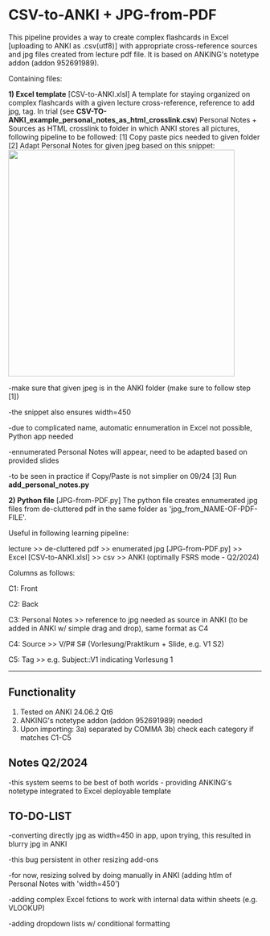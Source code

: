 # CSV-to-ANKI + JPG-from-PDF
This pipeline provides a way to create complex flashcards in Excel [uploading to ANKI as .csv(utf8)] with appropriate cross-reference sources and jpg files created from lecture pdf file. 
It is based on ANKING's notetype addon (addon 952691989). 

Containing files:

**1) Excel template** [CSV-to-ANKI.xlsl]
   A template for staying organized on complex flashcards with a given lecture cross-reference, reference to add jpg, tag. 
   In trial (see **CSV-TO-ANKI_example_personal_notes_as_html_crosslink.csv**) Personal Notes + Sources as HTML crosslink to folder in which ANKI stores all pictures, following pipeline to be followed:
   [1] Copy paste pics needed to given folder
   [2] Adapt Personal Notes for given jpeg based on this snippet:
   <img src="V_01-S_01.jpg" data-editor-shrink="false" width="450">
   
   -make sure that given jpeg is in the ANKI folder  (make sure to follow step [1])
   
   -the snippet also ensures width=450
   
   -due to complicated name, automatic ennumeration in Excel not possible, Python app       needed
   
   -ennumerated Personal Notes will appear, need to be adapted based on provided slides
   
   -to be seen in practice if Copy/Paste is not simplier on 09/24 
   [3] Run **add_personal_notes.py** 
   
**2) Python file** [JPG-from-PDF.py]
The python file creates ennumerated jpg files from de-cluttered pdf in the same folder as 'jpg_from_NAME-OF-PDF-FILE'.

Useful in following learning pipeline:

lecture >> de-cluttered pdf >> enumerated jpg [JPG-from-PDF.py] >> Excel [CSV-to-ANKI.xlsl] >> csv >> ANKI (optimally FSRS mode - Q2/2024)

Columns as follows:

C1: Front

C2: Back

C3: Personal Notes >> reference to jpg needed as source in ANKI (to be added in ANKI w/ simple drag and drop), same format as C4

C4: Source >> V/P# S# (Vorlesung/Praktikum + Slide, e.g. V1 S2)

C5: Tag >> e.g. Subject::V1 indicating Vorlesung 1

*** 

## Functionality
1) Tested on ANKI 24.06.2 Qt6
2) ANKING's notetype addon (addon 952691989) needed
3) Upon importing: 3a) separated by COMMA 3b) check each category if matches C1-C5
## Notes Q2/2024
-this system seems to be best of both worlds - providing  ANKING's notetype integrated to Excel deployable template

## TO-DO-LIST
-converting directly jpg as width=450 in app, upon trying, this resulted in blurry jpg in ANKI

-this bug persistent in other resizing add-ons 

-for now, resizing solved by doing manually in ANKI (adding htlm of Personal Notes with 'width=450')

-adding complex Excel fctions to work with internal data within sheets (e.g. VLOOKUP)

-adding dropdown lists w/ conditional formatting 

